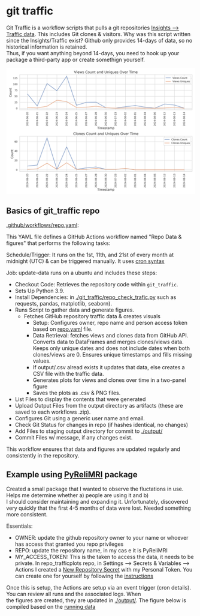 # git traffic

Git Traffic is a workflow scripts that pulls a git repositories [Insights --> Traffic data](https://docs.github.com/en/repositories/viewing-activity-and-data-for-your-repository/viewing-traffic-to-a-repository). This includes Git clones & visitors.
Why was this script written since the Insights/Traffic exist? Github only provides 14-days of data, so no historical information is retained. \
Thus, if you want anything beyond 14-days, you need to hook up your package a third-party app or create somethign yourself.

![Example PyReliMRI Traffic Data Plot](./output/PyReliMRI_traffic-data.png)

## Basics of git_traffic repo

[.github/workflows/repo.yaml](github/workflows/repo.yaml):

This YAML file defines a GitHub Actions workflow named "Repo Data & figures" that performs the following tasks:

Schedule/Trigger: It runs on the 1st, 11th, and 21st of every month at midnight (UTC) & can be triggered manually. It uses [cron syntax](https://www.quartz-scheduler.org/documentation/quartz-2.3.0/tutorials/crontrigger.html)

Job: update-data runs on a ubuntu and includes these steps:

- Checkout Code: Retrieves the repository code within `git_traffic`.
- Sets Up Python 3.9.
- Install Dependencies: in  [./git_traffic/repo_check_trafic.py](./git_traffic/repo_check_trafic.py) such as requests, pandas, matplotlib, seaborn).
- Runs Script to gather data and generate figures.
  - Fetches GitHub repository traffic data & creates visuals
    - Setup: Configures owner, repo name and person access token based on [repo.yaml](github/workflows/repo.yaml) file.
    - Data Retrieval: fetches views and clones data from GitHub API. Converts data to DataFrames and merges clones/views data. Keeps only unique dates and does not include dates when both clones/views are 0. Ensures unique timestamps and fills missing values.
    - If output/.csv alread exists it updates that data, else creates a CSV file with the traffic data.
    - Generates plots for views and clones over time in a two-panel figure 
    - Saves the plots as .csv & PNG files.
- List Files to display the contents that were generated
- Upload Output Files from the output directory as artifacts (these are saved to each workflows .zip).
- Configures Git using a generic user name and email.
- Check Git Status for changes in repo (if hashes identical, no changes)
- Add Files to staging output directory for commit to [./output/](./output/)
- Commit Files w/ message, if any changes exist.

This workflow ensures that data and figures are updated regularly and consistently in the repository.

## Example using [PyReliMRI](https://github.com/demidenm/PyReliMRI) package 

Created a small package that I wanted to observe the fluctations in use. Helps me determine whether a) people are using it and b) \
I should consider maintaining and expanding it. Unfortunately, discovered very quickly that the first 4-5 months of data were lost. Needed something \
more consistent.

Essentials:

- OWNER: update the github repository owner to your name or whoever has access that granted you repo privileges
- REPO: update the repository name, in my cas e it is PyReliMRI
- MY_ACCESS_TOKEN: This is the taken to access the data, it needs to be private. In repo_trafficplots repo, in Settings --> Secrets & Variables --> Actions I created a [New Repository Secret](https://docs.github.com/en/actions/security-for-github-actions/security-guides/using-secrets-in-github-actions) with my Personal Token. You can create one for yourself by following the [instructions](https://docs.github.com/en/authentication/keeping-your-account-and-data-secure/managing-your-personal-access-tokens#creating-a-fine-grained-personal-access-token)

Once this is setup, the Actions are setup via an event trigger (cron details). You can review all runs and the associated logs. When \
the figures are created, they are updated in [./output/](./output). The figure below is compiled based on the [running data](./output/PyReliMRI_git-trafficdata.csv)

